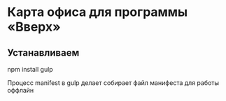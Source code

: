# Карта офиса для программы «Вверх»

## Устанавливаем

npm install
gulp

Процесс manifest в gulp делает собирает файл манифеста для работы оффлайн
